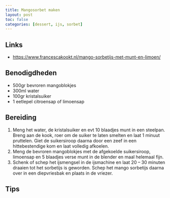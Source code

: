 ```yaml
---
title: Mangosorbet maken
layout: post
toc: false
categories: [dessert, ijs, sorbet]
---
```

## Links
- <https://www.francescakookt.nl/mango-sorbetijs-met-munt-en-limoen/>

## Benodigdheden

- 500gr bevroren mangoblokjes
- 300ml water
- 100gr kristalsuiker
- 1 eetlepel citroensap of limoensap


## Bereiding

1. Meng het water, de kristalsuiker en evt 10 blaadjes munt in een steelpan. Breng aan de kook, roer om de suiker te laten smelten en laat 1 minuut pruttelen. Giet de suikersiroop daarna door een zeef in een hittebestendige kom en laat volledig afkoelen.
1. Meng de bevroren mangoblokjes met de afgekoelde suikersiroop, limoensap en 5 blaadjes verse munt in de blender en maal helemaal fijn.
1. Schenk of schep het ijsmengsel in de ijsmachine en laat 20 – 30 minuten draaien tot het sorbetijs is geworden. Schep het mango sorbetijs daarna over in een diepvriesbak en plaats in de vriezer.


## Tips

